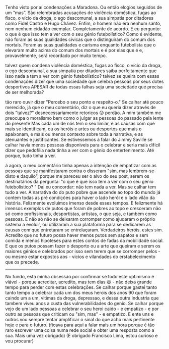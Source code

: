 Tenho visto por aí condenações a Maradona. Ou então elogios seguidos de um “mas”. São relembradas acusações de violência doméstica, fugas ao fisco, o vício da droga, o ego descomunal, a sua simpatia por ditadores como Fidel Castro e Hugo Chávez. Enfim, o homem não era nenhum santo, nem nenhum cidadão exemplar. Completamente de acordo. E eu pergunto: o que é que isso tem a ver com o seu génio futebolístico? Como é evidente, não foram as suas qualidades cívicas que o distinguiram do comum dos mortais. Foram as suas qualidades e carisma enquanto futebolista que o elevaram muito acima do comum dos mortais e é por elas que é e, provavelmente, será recordado por muito tempo.

talvez quem condena violência doméstica, fugas ao fisco, o vício da droga, o ego descomunal, a sua simpatia por ditadores saiba perfeitamente que isso nada a tem a ver com génio futebolístico?
talvez se queira com essas condenações dizer que uma sociedade que celebra pessoas por seus dotes desportivos APESAR de todas essas falhas seja uma sociedade que precisa de ser melhorada?

tão raro ouvir dizer "Percebo o seu ponto e respeito-o."
Se calhar até pouco merecido, já que o meu comentário, diz o que eu queria dizer através de dois "talvez?" desnecessariamente retoricos 😕 perdão.
A mim também me preocupa o moralismo bem como o julgar as pessoas do passado pela lente do presente
Mas cada um de nós tem o seu limiar, e as causas com que mais se identificam, ou os heróis e artes ou desportos que mais o apaixonam, e mais ou menos contexto sobre toda a narrativa, e as atenuantes e justificantes.
Se estivessemos a falar do Jimmy Saville se calhar havia menos pessoas disponiveis para o celebrar e seria mais difícil dizer que pedofilia nada tinha a ver com o génio do entertenimento. Até porque, tudo tinha a ver.

á agora, o meu comentário tinha apenas a intenção de empatizar com as pessoas que se manifestaram contra o disseram "sim, mas lembrem-se disto e daquilo", porque me pareceu ser o alvo do seu post, serem os destinatários da pergunta: "o que é que isso tem a ver com o seu génio futebolístico? "
Daí eu concordar: não tem nada a ver.
Mas se calhar tem tudo a ver. A narrativa do do puto pobre que ascende ao topo do mundo já contem todas as pré condições para haver o lado herói e o lado vilão da história.
Felizmente evoluimos imenso desde esses tempos. E felizmente há imensos exemplos de putos que foram de pobres ao topo e cresceram não só como profissionais, desportistas, artistas, o que seja, e também como pessoas. E não só não se deixaram corromper como ajudaram o próprio sistema a evoluir, ou utilizaram a sua plataforma para se dedicarem as causas com que entretaram se entrelaçaram.
Verdadeiros heróis, estes sim.
Acredito que no futuro possa haver menos putos sem sapatos e sem comida e menos hipoteses para estes contos de fadas da mobilidade social.
E que os putos possam fazer o desporto ou a arte que queiram e serem os maiores génios e celebrados por isso sem terem que se corromper pelos - ou mesmo estar expostos aos - vicios e vilandades do erstabelecimento que os precede.

---

No fundo, esta minha obsessão por confirmar se todo este optimismo é viável - porque acreditar, acredito, mas tem dias 😃 - não deixa grande tempo para perder com estas celebrações.
Se calhar porque gastei tanto tanto tempo a celebrar cada um dos meus herois dos anos 90 que foram caindo um a um, vitimas da droga, depressao, e dessa outra industria que tambem viveu anos a custa das vulnerabilidades do genio.
Se calhar porque vejo de um lado pessoas a celebrar o seu heroi caido - e empatizo - e por outro as pessoas que criticam ou "sim, mas" - e empatizo. E ente uns e outros vou sempre tentar amplificar o sinal do que acho mais pertinente hoje e para o futuro.
(ficava para aqui a falar mais um hora porque é tão raro escrever uma coisa numa rede social e obter uma resposta como a sua. Mais uma vez obrigado)
(E obrigado Francisco Lima, estou curioso e vou procurar)
